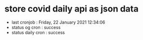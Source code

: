 # store covid daily api as json data

- last cronjob : Friday, 22 January 2021 12:34:06
- status og cron : success
- status daily cron : success
      
      